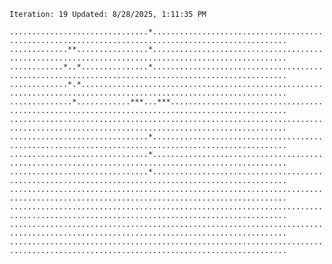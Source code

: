 `Iteration: 19 Updated: 8/28/2025, 1:11:35 PM`
<!-- GOL_START -->
`...............................*....................................................................................................`</br>
`.............**................*....................................................................................................`</br>
`............*..*...............*....................................................................................................`</br>
`.............*.*....................................................................................................................`</br>
`..............*............***...***................................................................................................`</br>
`....................................................................................................................................`</br>
`...............................*....................................................................................................`</br>
`...............................*....................................................................................................`</br>
`...............................*....................................................................................................`</br>
`....................................................................................................................................`</br>
`....................................................................................................................................`</br>
`....................................................................................................................................`</br>
`....................................................................................................................................`</br>
<!-- GOL_END -->
